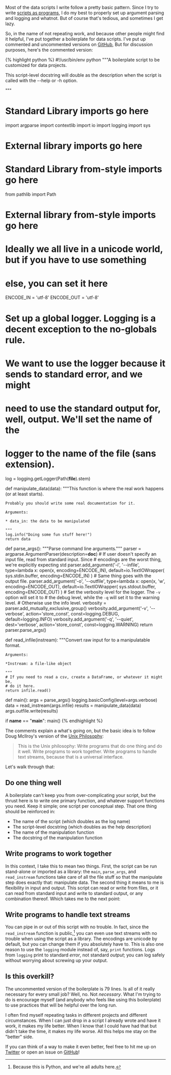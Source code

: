 Most of the data scripts I write follow a pretty basic pattern. Since I try to write [scripts as programs](http://www.oliversherouse.com/2015/03/12/programs_not_scripts.html), I do my best to properly set up argument parsing and logging and whatnot. But of course that's tedious, and sometimes I get lazy.

So, in the name of not repeating work, and because other people might find it helpful, I've put together a boilerplate for data scripts. I've put up commented and uncommented versions on [GitHub](https://github.com/OliverSherouse/boilerplate), But for discussion purposes, here's the commented version:

{% highlight python %} \#!/usr/bin/env python """A boilerplate script to be customized for data projects.

This script-level docstring will double as the description when the script is called with the --help or -h option.

"""

# Standard Library imports go here

import argparse import contextlib import io import logging import sys

# External library imports go here

# 

# Standard Library from-style imports go here

from pathlib import Path

# External library from-style imports go here

# 

# Ideally we all live in a unicode world, but if you have to use something

# else, you can set it here

ENCODE\_IN = 'utf-8' ENCODE\_OUT = 'utf-8'

# Set up a global logger. Logging is a decent exception to the no-globals rule.

# We want to use the logger because it sends to standard error, and we might

# need to use the standard output for, well, output. We'll set the name of the

# logger to the name of the file (sans extension).

log = logging.getLogger(Path(**file**).stem)

def manipulate\_data(data): """This function is where the real work happens (or at least starts).

    Probably you should write some real documentation for it.

    Arguments:

    * data_in: the data to be manipulated

    """
    log.info("Doing some fun stuff here!")
    return data

def parse\_args(): """Parse command line arguments.""" parser = argparse.ArgumentParser(description=**doc**) \# If user doesn't specify an input file, read from standard input. Since \# encodings are the worst thing, we're explicitly expecting std parser.add\_argument('-i', '--infile', type=lambda x: open(x, encoding=ENCODE\_IN), default=io.TextIOWrapper( sys.stdin.buffer, encoding=ENCODE\_IN) ) \# Same thing goes with the output file. parser.add\_argument('-o', '--outfile', type=lambda x: open(x, 'w', encoding=ENCODE\_OUT), default=io.TextIOWrapper( sys.stdout.buffer, encoding=ENCODE\_OUT) ) \# Set the verbosity level for the logger. The `-v` option will set it to \# the debug level, while the `-q` will set it to the warning level. \# Otherwise use the info level. verbosity = parser.add\_mutually\_exclusive\_group() verbosity.add\_argument('-v', '--verbose', action='store\_const', const=logging.DEBUG, default=logging.INFO) verbosity.add\_argument('-q', '--quiet', dest='verbose', action='store\_const', const=logging.WARNING) return parser.parse\_args()

def read\_infile(instream): """Convert raw input for to a manipulatable format.

    Arguments:

    *Instream: a file-like object

    """
    # If you need to read a csv, create a DataFrame, or whatever it might be,
    # do it here.
    return infile.read()

def main(): args = parse\_args() logging.basicConfig(level=args.verbose) data = read\_instream(args.infile) results = manipulate\_data(data) args.outfile.write(results)

if **name** == "**main**": main() {% endhighlight %}

The comments explain a what's going on, but the basic idea is to follow Doug McIlroy's version of the [Unix Philosophy](https://en.wikipedia.org/wiki/Unix_philosophy):

> This is the Unix philosophy: Write programs that do one thing and do it well. Write programs to work together. Write programs to handle text streams, because that is a universal interface.

Let's walk through that:

## Do one thing well

A boilerplate can't keep you from over-complicating your script, but the thrust here is to write one primary function, and whatever support functions you need. Keep it simple; one script per conceptual step. That one thing should be reinforced in:

-   The name of the script (which doubles as the log name)
-   The script-level docstring (which doubles as the help description)
-   The name of the manipulation function
-   The docstring of the manipulation function

## Write programs to work together

In this context, I take this to mean two things. First, the script can be run stand-alone or imported as a library: the `main`, `parse_args`, and `read_instream` functions take care of all the file stuff so that the manipulate step does exactly that: manipulate data. The second thing it means to me is flexibility in input and output. This script can read or write from files, or it can read from standard input and write to standard output, or any combination thereof. Which takes me to the next point:

## Write programs to handle text streams

You can pipe in or out of this script with no trouble. In fact, since the `read_instream` function is public,[^1] you can even use text streams with no trouble when using the script as a library. The encodings are unicode by default, but you can change them if you absolutely have to. This is also one reason to use the `logging` module instead of, say, `print` functions. Logs from `logging` print to standard *error*, not standard *output*; you can log safely without worrying about screwing up your output.

## Is this overkill?

The uncommented version of the boilerplate is 79 lines. Is all of it really necessary for every small job? Well, no. Not *necessary*. What I'm trying to do is encourage myself (and anybody who feels like using this boilerplate) to use practices that will be helpful over the long run.

I often find myself repeating tasks in different projects and different circumstances. When I can just drop in a script I already wrote and have it work, it makes my life better. When I know that I could have had that but didn't take the time, it makes my life worse. All this helps me stay on the "better" side.

If you can think of a way to make it even better, feel free to hit me up on [Twitter](http://twitter.com/OliverSherouse) or open an issue on [GitHub](https://github.com/OliverSherouse/boilerplate)!

[^1]: Because this is Python, and we're all adults here.

